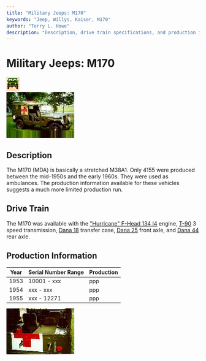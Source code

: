 ```yaml
---
title: "Military Jeeps: M170"
keywords: "Jeep, Willys, Kaiser, M170"
author: "Terry L. Howe"
description: "Description, drive train specifications, and production information for the Willys Jeep M170"
---
```

# Military Jeeps: M170

![military jeeps](/img/military.gif)   
[![M170 passenger side](/img/m170r_.jpg)](/img/m170r.jpg) 

## Description

The M170 (MDA) is basically a stretched M38A1. Only 4155 were produced between the mid-1950s and the early 1960s. They were used as ambulances. The production information available for these vehicles suggests a much more limited production run. 

## Drive Train

The M170 was available with the ["Hurricane" F-Head 134 I4](/engine/factory/hurricane134.md) engine, [T-90](/transmission/factory/t90.md) 3 speed transmission, [Dana 18](/xfer/factory/d18.md) transfer case, [Dana 25](/axle/factory/d25.md) front axle, and [Dana 44](/axle/factory/d44.md) rear axle. 

## Production Information

| Year | Serial Number Range | Production |
|------|---------------------|------------|
| 1953 | 10001 - xxx         | ppp        |
| 1954 | xxx - xxx           | ppp        |
| 1955 | xxx - 12271         | ppp        |

[![M170 back](/img/m170b_.jpg)](/img/m170b.jpg)